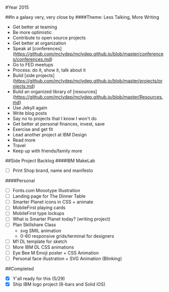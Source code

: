 #Year 2015

##In a galaxy very, very close by
####Theme: Less Talking, More Writing
* Get better at teaming
* Be more optimistic
* Contribute to open source projects
* Get better at organization
* Speak at [conferences] (https://github.com/mclydep/mclydep.github.io/blob/master/conferences/conferences.md)
* Go to FED meetups
* Process: do it, show it, talk about it
* Build [side projects] (https://github.com/mclydep/mclydep.github.io/blob/master/projects/projects.md)
* Build an organized library of [resources] (https://github.com/mclydep/mclydep.github.io/blob/master/Resources.md)
* Use Jekyll again
* Write blog posts
* Say no to projects that I know I won't do
* Get better at personal finances, invest, save
* Exercise and get fit
* Lead another project at IBM Design
* Read more
* Travel
* Keep up with friends/family more

##Side Project Backlog
####IBM MakeLab
* [ ] Print Shop brand, name and manifesto

####Personal
* [ ] Fonts.com Monotype Illustration
* [ ] Landing page for The Dinner Table
* [ ] Smarter Planet icons in CSS + animate
* [ ] MobileFirst playing cards
* [ ] MobileFirst type lockups
* [ ] What is Smarter Planet today? (writing project)
* [ ] Plan Skillshare Class
	* svg SMIL animation
	* 0-60 responsive grids/terminal for designers
* [ ] M1 DL template for sketch
* [ ] More IBM DL CSS animations
* [ ] Eye Bee M Emoji poster + CSS Animation
* [ ] Personal face illustration + SVG Animation (Blinking)

##Completed
* [x] Y'all ready for this (5/29)
* [x] Ship IBM logo project (8-bars and Solid iOS)